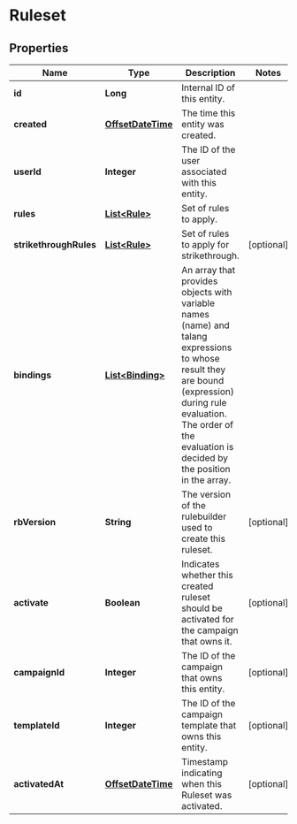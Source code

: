 

# Ruleset

## Properties

Name | Type | Description | Notes
------------ | ------------- | ------------- | -------------
**id** | **Long** | Internal ID of this entity. | 
**created** | [**OffsetDateTime**](OffsetDateTime.md) | The time this entity was created. | 
**userId** | **Integer** | The ID of the user associated with this entity. | 
**rules** | [**List&lt;Rule&gt;**](Rule.md) | Set of rules to apply. | 
**strikethroughRules** | [**List&lt;Rule&gt;**](Rule.md) | Set of rules to apply for strikethrough. |  [optional]
**bindings** | [**List&lt;Binding&gt;**](Binding.md) | An array that provides objects with variable names (name) and talang expressions to whose result they are bound (expression) during rule evaluation. The order of the evaluation is decided by the position in the array. | 
**rbVersion** | **String** | The version of the rulebuilder used to create this ruleset. |  [optional]
**activate** | **Boolean** | Indicates whether this created ruleset should be activated for the campaign that owns it. |  [optional]
**campaignId** | **Integer** | The ID of the campaign that owns this entity. |  [optional]
**templateId** | **Integer** | The ID of the campaign template that owns this entity. |  [optional]
**activatedAt** | [**OffsetDateTime**](OffsetDateTime.md) | Timestamp indicating when this Ruleset was activated. |  [optional]



